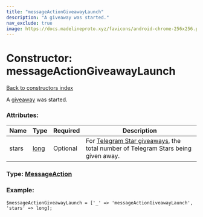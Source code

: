 ```yaml
---
title: "messageActionGiveawayLaunch"
description: "A giveaway was started."
nav_exclude: true
image: https://docs.madelineproto.xyz/favicons/android-chrome-256x256.png
---
```

# Constructor: messageActionGiveawayLaunch  
[Back to constructors index](/API_docs/constructors/index.html)



A [giveaway](https://core.telegram.org/api/giveaways) was started.

### Attributes:

| Name     |    Type       | Required | Description |
|----------|---------------|----------|-------------|
|stars|[long](/API_docs/types/long.html) | Optional|For [Telegram Star giveaways](https://core.telegram.org/api/stars#star-giveaways), the total number of Telegram Stars being given away.|



### Type: [MessageAction](/API_docs/types/MessageAction.html)


### Example:

```
$messageActionGiveawayLaunch = ['_' => 'messageActionGiveawayLaunch', 'stars' => long];
```  
